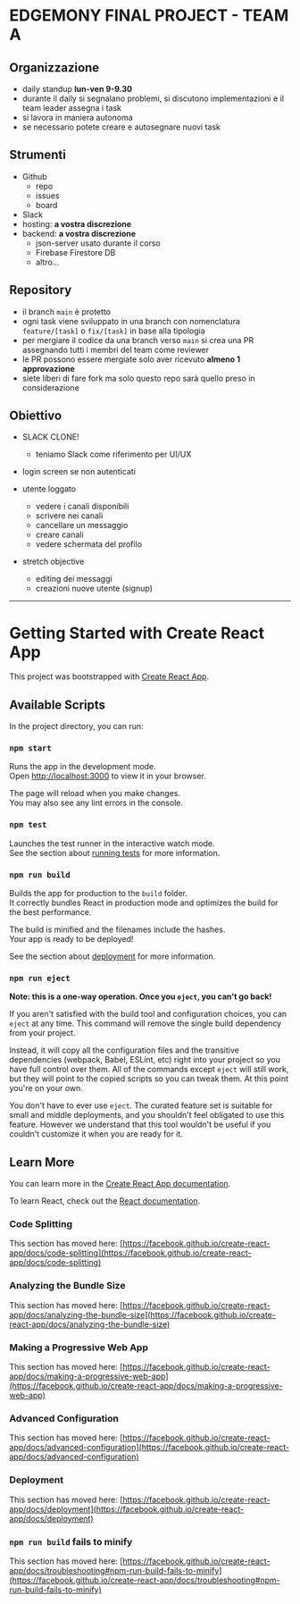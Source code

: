 # EDGEMONY FINAL PROJECT - TEAM A

## Organizzazione

- daily standup **lun-ven 9-9.30**
- durante il daily si segnalano problemi, si discutono implementazioni e il team leader assegna i task
- si lavora in maniera autonoma
- se necessario potete creare e autosegnare nuovi task

## Strumenti

- Github
  - repo
  - issues
  - board
- Slack
- hosting: **a vostra discrezione**
- backend: **a vostra discrezione**
  - json-server usato durante il corso
  - Firebase Firestore DB
  - altro...

## Repository

- il branch `main` è protetto
- ogni task viene sviluppato in una branch con nomenclatura `feature/[task]` o `fix/[task]` in base alla tipologia
- per mergiare il codice da una branch verso `main` si crea una PR assegnando tutti i membri del team come reviewer
- le PR possono essere mergiate solo aver ricevuto **almeno 1 approvazione**
- siete liberi di fare fork ma solo questo repo sarà quello preso in considerazione

## Obiettivo

- SLACK CLONE!
  - teniamo Slack come riferimento per UI/UX
- login screen se non autenticati
- utente loggato

  - vedere i canali disponibili
  - scrivere nei canali
  - cancellare un messaggio
  - creare canali
  - vedere schermata del profilo

- stretch objective
  - editing dei messaggi
  - creazioni nuove utente (signup)

---

# Getting Started with Create React App

This project was bootstrapped with [Create React App](https://github.com/facebook/create-react-app).

## Available Scripts

In the project directory, you can run:

### `npm start`

Runs the app in the development mode.\
Open [http://localhost:3000](http://localhost:3000) to view it in your browser.

The page will reload when you make changes.\
You may also see any lint errors in the console.

### `npm test`

Launches the test runner in the interactive watch mode.\
See the section about [running tests](https://facebook.github.io/create-react-app/docs/running-tests) for more information.

### `npm run build`

Builds the app for production to the `build` folder.\
It correctly bundles React in production mode and optimizes the build for the best performance.

The build is minified and the filenames include the hashes.\
Your app is ready to be deployed!

See the section about [deployment](https://facebook.github.io/create-react-app/docs/deployment) for more information.

### `npm run eject`

**Note: this is a one-way operation. Once you `eject`, you can't go back!**

If you aren't satisfied with the build tool and configuration choices, you can `eject` at any time. This command will remove the single build dependency from your project.

Instead, it will copy all the configuration files and the transitive dependencies (webpack, Babel, ESLint, etc) right into your project so you have full control over them. All of the commands except `eject` will still work, but they will point to the copied scripts so you can tweak them. At this point you're on your own.

You don't have to ever use `eject`. The curated feature set is suitable for small and middle deployments, and you shouldn't feel obligated to use this feature. However we understand that this tool wouldn't be useful if you couldn't customize it when you are ready for it.

## Learn More

You can learn more in the [Create React App documentation](https://facebook.github.io/create-react-app/docs/getting-started).

To learn React, check out the [React documentation](https://reactjs.org/).

### Code Splitting

This section has moved here: [https://facebook.github.io/create-react-app/docs/code-splitting](https://facebook.github.io/create-react-app/docs/code-splitting)

### Analyzing the Bundle Size

This section has moved here: [https://facebook.github.io/create-react-app/docs/analyzing-the-bundle-size](https://facebook.github.io/create-react-app/docs/analyzing-the-bundle-size)

### Making a Progressive Web App

This section has moved here: [https://facebook.github.io/create-react-app/docs/making-a-progressive-web-app](https://facebook.github.io/create-react-app/docs/making-a-progressive-web-app)

### Advanced Configuration

This section has moved here: [https://facebook.github.io/create-react-app/docs/advanced-configuration](https://facebook.github.io/create-react-app/docs/advanced-configuration)

### Deployment

This section has moved here: [https://facebook.github.io/create-react-app/docs/deployment](https://facebook.github.io/create-react-app/docs/deployment)

### `npm run build` fails to minify

This section has moved here: [https://facebook.github.io/create-react-app/docs/troubleshooting#npm-run-build-fails-to-minify](https://facebook.github.io/create-react-app/docs/troubleshooting#npm-run-build-fails-to-minify)
